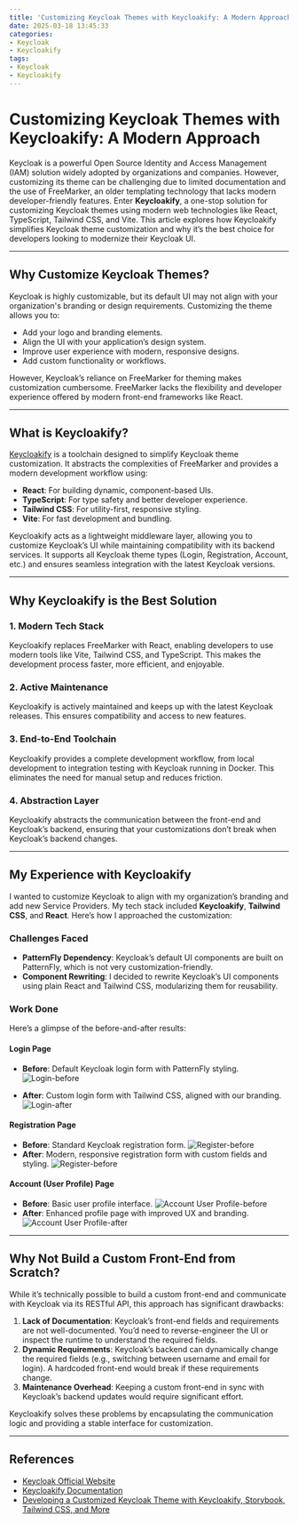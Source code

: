 ```yaml
---
title: 'Customizing Keycloak Themes with Keycloakify: A Modern Approach'
date: 2025-03-18 13:45:33
categories:
- Keycloak
- Keycloakify
tags:
- Keycloak
- Keycloakify
---
```


# Customizing Keycloak Themes with Keycloakify: A Modern Approach

Keycloak is a powerful Open Source Identity and Access Management (IAM) solution widely adopted by organizations and companies. However, customizing its theme can be challenging due to limited documentation and the use of FreeMarker, an older templating technology that lacks modern developer-friendly features. Enter **Keycloakify**, a one-stop solution for customizing Keycloak themes using modern web technologies like React, TypeScript, Tailwind CSS, and Vite. This article explores how Keycloakify simplifies Keycloak theme customization and why it’s the best choice for developers looking to modernize their Keycloak UI.

---

## Why Customize Keycloak Themes?

Keycloak is highly customizable, but its default UI may not align with your organization's branding or design requirements. Customizing the theme allows you to:

- Add your logo and branding elements.
- Align the UI with your application’s design system.
- Improve user experience with modern, responsive designs.
- Add custom functionality or workflows.

However, Keycloak’s reliance on FreeMarker for theming makes customization cumbersome. FreeMarker lacks the flexibility and developer experience offered by modern front-end frameworks like React.

---

## What is Keycloakify?

[Keycloakify](https://www.keycloakify.dev/) is a toolchain designed to simplify Keycloak theme customization. It abstracts the complexities of FreeMarker and provides a modern development workflow using:

- **React**: For building dynamic, component-based UIs.
- **TypeScript**: For type safety and better developer experience.
- **Tailwind CSS**: For utility-first, responsive styling.
- **Vite**: For fast development and bundling.

Keycloakify acts as a lightweight middleware layer, allowing you to customize Keycloak’s UI while maintaining compatibility with its backend services. It supports all Keycloak theme types (Login, Registration, Account, etc.) and ensures seamless integration with the latest Keycloak versions.

---

## Why Keycloakify is the Best Solution

### 1. **Modern Tech Stack**
Keycloakify replaces FreeMarker with React, enabling developers to use modern tools like Vite, Tailwind CSS, and TypeScript. This makes the development process faster, more efficient, and enjoyable.

### 2. **Active Maintenance**
Keycloakify is actively maintained and keeps up with the latest Keycloak releases. This ensures compatibility and access to new features.

### 3. **End-to-End Toolchain**
Keycloakify provides a complete development workflow, from local development to integration testing with Keycloak running in Docker. This eliminates the need for manual setup and reduces friction.

### 4. **Abstraction Layer**
Keycloakify abstracts the communication between the front-end and Keycloak’s backend, ensuring that your customizations don’t break when Keycloak’s backend changes.

---

## My Experience with Keycloakify

I wanted to customize Keycloak to align with my organization’s branding and add new Service Providers. My tech stack included **Keycloakify**, **Tailwind CSS**, and **React**. Here’s how I approached the customization:

### Challenges Faced
- **PatternFly Dependency**: Keycloak’s default UI components are built on PatternFly, which is not very customization-friendly.
- **Component Rewriting**: I decided to rewrite Keycloak’s UI components using plain React and Tailwind CSS, modularizing them for reusability.

### Work Done
Here’s a glimpse of the before-and-after results:

#### **Login Page**
- **Before**: Default Keycloak login form with PatternFly styling.
![Login-before](images/Customizing-Keycloak-Themes-with-Keycloakify-A-Modern-Approach/login-before.png)

- **After**: Custom login form with Tailwind CSS, aligned with our branding.
![Login-after](images/Customizing-Keycloak-Themes-with-Keycloakify-A-Modern-Approach/login-after.png)

#### **Registration Page**
- **Before**: Standard Keycloak registration form.
![Register-before](images/Customizing-Keycloak-Themes-with-Keycloakify-A-Modern-Approach/register-before.png)
- **After**: Modern, responsive registration form with custom fields and styling.
![Register-before](images/Customizing-Keycloak-Themes-with-Keycloakify-A-Modern-Approach/register-after.png)

#### **Account (User Profile) Page**
- **Before**: Basic user profile interface.
![Account User Profile-before](images/Customizing-Keycloak-Themes-with-Keycloakify-A-Modern-Approach/user-profile-before.png)
- **After**: Enhanced profile page with improved UX and branding.
![Account User Profile-after](images/Customizing-Keycloak-Themes-with-Keycloakify-A-Modern-Approach/user-profile-after.png)

---

## Why Not Build a Custom Front-End from Scratch?

While it’s technically possible to build a custom front-end and communicate with Keycloak via its RESTful API, this approach has significant drawbacks:

1. **Lack of Documentation**: Keycloak’s front-end fields and requirements are not well-documented. You’d need to reverse-engineer the UI or inspect the runtime to understand the required fields.
2. **Dynamic Requirements**: Keycloak’s backend can dynamically change the required fields (e.g., switching between username and email for login). A hardcoded front-end would break if these requirements change.
3. **Maintenance Overhead**: Keeping a custom front-end in sync with Keycloak’s backend updates would require significant effort.

Keycloakify solves these problems by encapsulating the communication logic and providing a stable interface for customization.

---

## References

- [Keycloak Official Website](https://www.keycloak.org/)
- [Keycloakify Documentation](https://www.keycloakify.dev/)
- [Developing a Customized Keycloak Theme with Keycloakify, Storybook, Tailwind CSS, and More](https://whereq.github.io/2025/03/02/Developing-a-Customized-Keycloak-Theme-with-Keycloakify-Storybook-Tailwind-CSS-and-more/)
